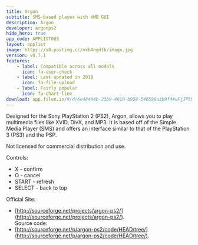 ```yaml
---
title: Argon
subtitle: SMS-based player with XMB GUI
description: Argon
developer: argonps2
hide_hero: true
app_code: APPLIST003
layout: applist
image: https://s8.postimg.cc/oxb4ngdth/image.jpg
version: v0.7.1
features:
    - label: Compatible across all models
      icon: fa-user-check
    - label: Last updated in 2018
      icon: fa-file-upload
    - label: Fairly popular
      icon: fa-chart-line
download: app.filen.io/#/d/6e48444b-23b9-4610-b958-546598a3b9f4#uFjJP5hPgAyYpCRG4fBgpfWlm8XDh5Ao
---
```


Designed for the Sony PlayStation 2 (PS2), Argon, allows you to play multimedia files like XVID, DivX, and MP3. It is based off of the Simple Media Player (SMS) and offers an interface similar to that of the PlayStation 3 (PS3) and the PSP.  

Not licensed for commercial distribution and use.  

Controls:
- X - confirm
- O - cancel
- START - refresh
- SELECT - back to top

Official Site:
- [http://sourceforge.net/projects/argon-ps2/](http://sourceforge.net/projects/argon-ps2/).  
Source code:
- [http://sourceforge.net/p/argon-ps2/code/HEAD/tree/](http://sourceforge.net/p/argon-ps2/code/HEAD/tree/).
